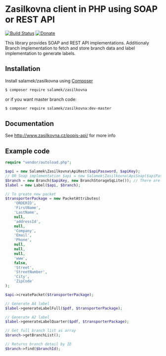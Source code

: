 # Zasilkovna client in PHP using SOAP or REST API

[![Build Status](https://travis-ci.org/Salamek/zasilkovna.svg?branch=master)](https://travis-ci.org/Salamek/zasilkovna)
[![Donate](https://img.shields.io/badge/Donate-PayPal-green.svg)](https://www.paypal.com/cgi-bin/webscr?cmd=_donations&business=D8LQ4XTBLV3C4&lc=CZ&item_number=SalamekZasilkovna&currency_code=EUR)

This library provides SOAP and REST API implementations.
Additionaly Branch implementation to fetch and store branch data and label implementation to generate labels.

## Installation

Install salamek/zasilkovna using  [Composer](http://getcomposer.org/)

```sh
$ composer require salamek/zasilkovna
```

or if you want master branch code:

```sh
$ composer require salamek/zasilkovna:dev-master
```

## Documentation

See http://www.zasilkovna.cz/popis-api/ for more info

## Example code

```php
require "vendor/autoload.php";

$api = new Salamek\Zasilkovna\ApiRest($apiPassword, $apiKey);
// OR Soap implementation $api = new Salamek\Zasilkovna\ApiSoap($apiPassword, $apiKey);
$branch = new Branch($apiKey, new BranchStorageSqLite()); // There are multiple implementations of IBranchStorage BranchStorageSqLite using SQLite, BranchStorageFile using file in /tmp and BranchStorageMemory using simple variable (SLOW), You can implement your own by implementing IBranchStorage interface
$label = new Label($api, $branch);

// To greate new packet
$transporterPackage = new PacketAttributes(
	'ORDERID',
	'FirstName',
	'LastName',
	null,
	'addressId',
	null,
	'Company',
	'Email',
	'Phone',
	null,
	null,
	null,
	'www',
	false,
	'Street',
	'StreetNumber',
	'City',
	'ZipCode'
);

$api->createPacket($transporterPackage);

// Generate A4 label
$label->generateLabelFull($pdf, $transporterPackage);

// Generate A2 label
$label->generateLabelQuarter($pdf, $transporterPackage);

// Get full branch list as array
$branch->getBranchList();

// Returns branch detail by ID
$branch->find($branchId);
```

